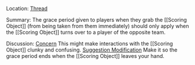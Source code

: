 Location: [Thread](https://discord.com/channels/1092928496474521700/1125504784858894506)

Summary:
The grace period given to players when they grab the [[Scoring Object]] (from being taken from them immediately) should only apply when the [[Scoring Object]] turns over to a player of the opposite team.

Discussion:
[Concern](https://discord.com/channels/1092928496474521700/1125504784858894506/1125506511490265188) This might make interactions with the [[Scoring Object]] clunky and confusing.
[Suggestion Modification](https://discord.com/channels/1092928496474521700/1125504784858894506/1125509226404519946) Make it so the grace period ends when the [[Scoring Object]] leaves your hand.

